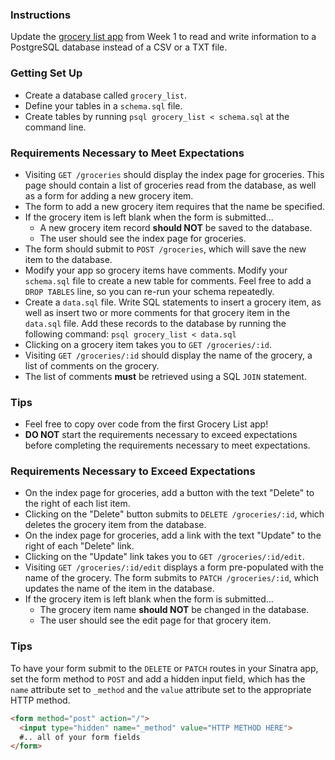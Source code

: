 ### Instructions

Update the [grocery list app](/lessons/grocery-list-sinatra) from Week 1 to read and write information to a PostgreSQL database instead of a CSV or a TXT file.

### Getting Set Up

* Create a database called `grocery_list`.
* Define your tables in a `schema.sql` file.
* Create tables by running `psql grocery_list < schema.sql` at the command line.

### Requirements Necessary to Meet Expectations

* Visiting `GET /groceries` should display the index page for groceries. This page should contain a list of groceries read from the database, as well as a form for adding a new grocery item.
* The form to add a new grocery item requires that the name be specified.
* If the grocery item is left blank when the form is submitted...
  - A new grocery item record **should NOT** be saved to the database.
  - The user should see the index page for groceries.
* The form should submit to `POST /groceries`, which will save the new item to the database.
* Modify your app so grocery items have comments. Modify your `schema.sql` file to create a new table for comments. Feel free to add a `DROP TABLES` line, so you can re-run your schema repeatedly.
* Create a `data.sql` file. Write SQL statements to insert a grocery item, as well as insert two or more comments for that grocery item in the `data.sql` file. Add these records to the database by running the following command: `psql grocery_list < data.sql`
* Clicking on a grocery item takes you to `GET /groceries/:id`.
* Visiting `GET /groceries/:id` should display the name of the grocery, a list of comments on the grocery.
* The list of comments **must** be retrieved using a SQL `JOIN` statement.

### Tips

* Feel free to copy over code from the first Grocery List app!
* **DO NOT** start the requirements necessary to exceed expectations before completing the requirements necessary to meet expectations.

### Requirements Necessary to Exceed Expectations
* On the index page for groceries, add a button with the text "Delete" to the right of each list item.
* Clicking on the "Delete" button submits to `DELETE /groceries/:id`, which deletes the grocery item from the database.
* On the index page for groceries, add a link with the text "Update" to the right of each "Delete" link.
* Clicking on the "Update" link takes you to `GET /groceries/:id/edit`.
* Visiting `GET /groceries/:id/edit` displays a form pre-populated with the name of the grocery. The form submits to `PATCH /groceries/:id`, which updates the name of the item in the database.
* If the grocery item is left blank when the form is submitted...
  - The grocery item name **should NOT** be changed in the database.
  - The user should see the edit page for that grocery item.

### Tips

To have your form submit to the `DELETE` or `PATCH` routes in your Sinatra app, set the form method to `POST` and add a hidden input field, which has the `name` attribute set to `_method` and the `value` attribute set to the appropriate HTTP method.

```html
<form method="post" action="/">
  <input type="hidden" name="_method" value="HTTP METHOD HERE">
  #.. all of your form fields
</form>
```
